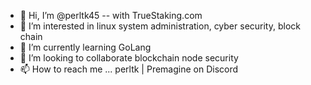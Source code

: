 - 👋 Hi, I’m @perltk45 -- with TrueStaking.com
- 👀 I’m interested in linux system administration, cyber security, block chain
- 🌱 I’m currently learning GoLang
- 💞️ I’m looking to collaborate blockchain node security
- 📫 How to reach me ... perltk | Premagine    on Discord

<!---
perltk45/perltk45 is a ✨ special ✨ repository because its `README.md` (this file) appears on your GitHub profile.
You can click the Preview link to take a look at your changes.
--->
